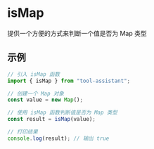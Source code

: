 # isMap

提供一个方便的方式来判断一个值是否为 Map 类型

## 示例

```javascript
// 引入 isMap 函数
import { isMap } from "tool-assistant";

// 创建一个 Map 对象
const value = new Map();

// 使用 isMap 函数判断值是否为 Map 类型
const result = isMap(value);

// 打印结果
console.log(result); // 输出 true
```
